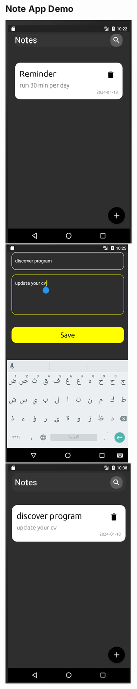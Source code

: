 # Note App Demo
![home screen](screens/note.png)
![adding](screens/addnote.png)
![listview](screens/notelistview.png)



